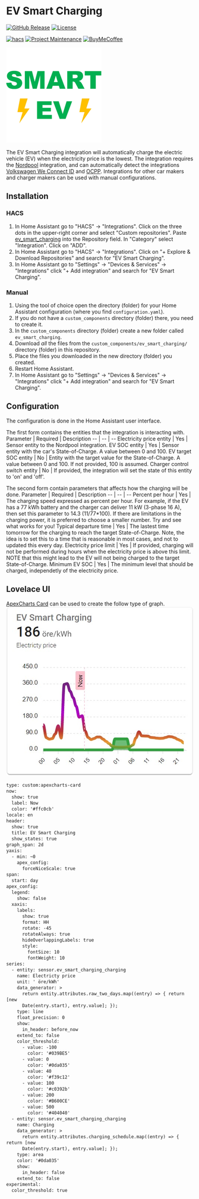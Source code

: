 # EV Smart Charging

[![GitHub Release][releases-shield]][releases]
[![License][license-shield]][license]

[![hacs][hacsbadge]][hacs]
[![Project Maintenance][maintenance-shield]][user_profile]
[![BuyMeCoffee][buymecoffeebadge]][buymecoffee]

![Icon](assets/icon.png)

The EV Smart Charging integration will automatically charge the electric vehicle (EV) when the electricity price is the lowest. The integration requires the [Nordpool](https://github.com/custom-components/nordpool) integration, and can automatically detect the integrations [Volkswagen We Connect ID](https://github.com/mitch-dc/volkswagen_we_connect_id) and [OCPP](https://github.com/lbbrhzn/ocpp). Integrations for other car makers and charger makers can be used with manual configurations.

## Installation

### HACS
1. In Home Assistant go to "HACS" -> "Integrations". Click on the three dots in the upper-right corner and select "Custom repositories". Paste [ev_smart_charging] into the Repository field. In "Category" select "Integration". Click on "ADD".
2. In Home Assistant go to "HACS" -> "Integrations". Click on "+ Explore & Download Repositories" and search for "EV Smart Charging".
3. In Home Assistant go to "Settings" -> "Devices & Services" -> "Integrations" click "+ Add integration" and search for "EV Smart Charging".

### Manual

1. Using the tool of choice open the directory (folder) for your Home Assistant configuration (where you find `configuration.yaml`).
2. If you do not have a `custom_components` directory (folder) there, you need to create it.
3. In the `custom_components` directory (folder) create a new folder called `ev_smart_charging`.
4. Download _all_ the files from the `custom_components/ev_smart_charging/` directory (folder) in this repository.
5. Place the files you downloaded in the new directory (folder) you created.
6. Restart Home Assistant.
7. In Home Assistant go to "Settings" -> "Devices & Services" -> "Integrations" click "+ Add integration" and search for "EV Smart Charging".

## Configuration

The configuration is done in the Home Assistant user interface.

The first form contains the entities that the integration is interacting with.
Parameter | Required | Description
-- | -- | --
Electricity price entity | Yes | Sensor entity to the Nordpool integration.
EV SOC entity | Yes | Sensor entity with the car's State-of-Charge. A value between 0 and 100.
EV target SOC entity | No | Entity with the target value for the State-of-Charge. A value between 0 and 100. If not provided, 100 is assumed.
Charger control switch entity | No | If provided, the integration will set the state of this entity to 'on' and 'off'.

The second form contain parameters that affects how the charging will be done.
Parameter | Required | Description
-- | -- | --
Percent per hour | Yes | The charging speed expressed as percent per hour. For example, if the EV has a 77 kWh battery and the charger can deliver 11 kW (3-phase 16 A), then set this parameter to 14.3 (11/77*100). If there are limitations in the charging power, it is preferred to choose a smaller number. Try and see what works for you!
Typical departure time | Yes | The lastest time tomorrow for the charging to reach the target State-of-Charge. Note, the idea is to set this to a time that is reasonable in most cases, and not to updated this every day.
Electricity price limit | Yes | If provided, charging will not be performed during hours when the electricity price is above this limit. NOTE that this might lead to the EV will not being charged to the target State-of-Charge.
Minimum EV SOC | Yes | The minimum level that should be charged, independetly of the electricity price.

## Lovelace UI

[ApexCharts Card](https://github.com/RomRider/apexcharts-card) can be used to create the follow type of graph.
![Chart](assets/ev_smart_graph.png)
```
type: custom:apexcharts-card
now:
  show: true
  label: Now
  color: '#ffc0cb'
locale: en
header:
  show: true
  title: EV Smart Charging
  show_states: true
graph_span: 2d
yaxis:
  - min: ~0
    apex_config:
      forceNiceScale: true
span:
  start: day
apex_config:
  legend:
    show: false
  xaxis:
    labels:
      show: true
      format: HH
      rotate: -45
      rotateAlways: true
      hideOverlappingLabels: true
      style:
        fontSize: 10
        fontWeight: 10
series:
  - entity: sensor.ev_smart_charging_charging
    name: Electricty price
    unit: ' öre/kWh'
    data_generator: >
      return entity.attributes.raw_two_days.map((entry) => { return [new
      Date(entry.start), entry.value]; });
    type: line
    float_precision: 0
    show:
      in_header: before_now
    extend_to: false
    color_threshold:
      - value: -100
        color: '#039BE5'
      - value: 0
        color: '#0da035'
      - value: 40
        color: '#f39c12'
      - value: 100
        color: '#c0392b'
      - value: 200
        color: '#B600CE'
      - value: 500
        color: '#404040'
  - entity: sensor.ev_smart_charging_charging
    name: Charging
    data_generator: >
      return entity.attributes.charging_schedule.map((entry) => { return [new
      Date(entry.start), entry.value]; });
    type: area
    color: '#0da035'
    show:
      in_header: false
    extend_to: false
experimental:
  color_threshold: true
```



[ev_smart_charging]: https://github.com/jonasbkarlsson/ev_smart_charging
[releases-shield]: https://img.shields.io/github/v/release/jonasbkarlsson/ev_smart_charging?style=for-the-badge
[releases]: https://github.com/jonasbkarlsson/ev_smart_charging/releases
[license-shield]: https://img.shields.io/github/license/jonasbkarlsson/ev_smart_charging?style=for-the-badge
[license]: https://github.com/jonasbkarlsson/ev_smart_charging/blob/main/LICENSE
[hacs]: https://github.com/hacs/integration
[hacsbadge]: https://img.shields.io/badge/HACS-Custom-41BDF5.svg?style=for-the-badge
[maintenance-shield]: https://img.shields.io/badge/maintainer-Jonas%20Karlsson%20@jonasbkarlsson-41BDF5.svg?style=for-the-badge
[user_profile]: https://github.com/jonasbkarlsson
[buymecoffeebadge]: https://img.shields.io/badge/buy%20me%20a%20coffee-donate-yellow.svg?style=for-the-badge
[buymecoffee]: https://www.buymeacoffee.com/jonasbkarlsson
